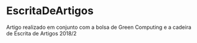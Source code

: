 # EscritaDeArtigos
Artigo realizado em conjunto com a bolsa de Green Computing e a cadeira de Escrita de Artigos 2018/2
